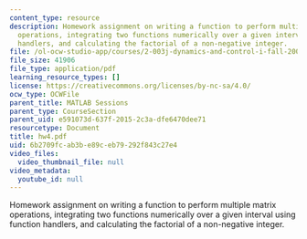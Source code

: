 ```yaml
---
content_type: resource
description: Homework assignment on writing a function to perform multiple matrix
  operations, integrating two functions numerically over a given interval using function
  handlers, and calculating the factorial of a non-negative integer.
file: /ol-ocw-studio-app/courses/2-003j-dynamics-and-control-i-fall-2007/6b2709fcab3be89ceb79292f843c27e4_hw4.pdf
file_size: 41906
file_type: application/pdf
learning_resource_types: []
license: https://creativecommons.org/licenses/by-nc-sa/4.0/
ocw_type: OCWFile
parent_title: MATLAB Sessions
parent_type: CourseSection
parent_uid: e591073d-637f-2015-2c3a-dfe6470dee71
resourcetype: Document
title: hw4.pdf
uid: 6b2709fc-ab3b-e89c-eb79-292f843c27e4
video_files:
  video_thumbnail_file: null
video_metadata:
  youtube_id: null
---
```

Homework assignment on writing a function to perform multiple matrix operations, integrating two functions numerically over a given interval using function handlers, and calculating the factorial of a non-negative integer.